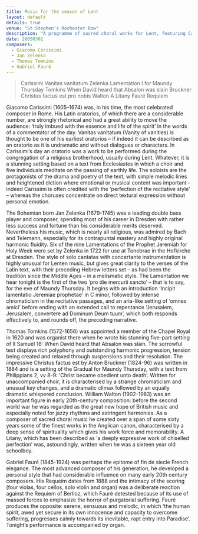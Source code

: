 ```yaml
---
title: Music for the season of Lent
layout: default
details: true
venue: "St Stephen’s Rochester Row"
description: "A programme of sacred choral works for Lent, featuring Carissimi, Zelenka, Tomkins, Bruckner, Walton, and Fauré at St Stephen’s Rochester Row."
date: 20050302
composers:
  - Giacomo Carissimi
  - Jan Zelenka
  - Thomas Tomkins
  - Gabriel Fauré
---
```

<blockquote class="blockquote">
<p>Carissimi Vanitas vanitatum
Zelenka Lamentation I for Maundy Thursday
Tomkins When David heard that Absalon was slain
Bruckner Christus factus est pro nobis
Walton A Litany
Fauré Requiem</p>
</blockquote>

Giacomo Carissimi (1605–1674) was, in his time, the most celebrated composer in Rome.  His Latin oratorios, of which there are a considerable number, are strongly rhetorical and had a great ability to move the audience: ‘truly imbued with the essence and life of the spirit’ in the words of a commentator of the day.  Vanitas vanitatum (Vanity of vanities) is thought to be one of his earliest oratorios – if indeed it can be described as an oratorio as it is undramatic and without dialogues or characters.  In Carissimi’s day an oratorio was a work to be performed during the congregation of a religious brotherhood, usually during Lent.  Whatever, it is a stunning setting based on a text from Ecclesiastes in which a choir and five individuals meditate on the passing of earthly life.  The soloists are the protagonists of the drama and poetry of the text, with simple melodic lines and heightened diction where emotional or musical content was important – indeed Carissimi is often credited with the ‘perfection of the recitative style’ – whereas the choruses concentrate on direct textural expression without personal emotion.

The Bohemian born Jan Zelenka (1679-1745) was a leading double bass player and composer, spending most of his career in Dresden with rather less success and fortune than his considerable merits deserved.  Nevertheless his music, which is nearly all religious, was admired by Bach and Telemann, especially for its contrapuntal mastery and highly original harmonic fluidity.  Six of the nine Lamentations of the Prophet Jeremiah for Holy Week were set by Zelenka in 1722 for use at Tenebrae in the Hofkirche at Dresden.  The style of solo cantatas with concertante instrumentation is highly unusual for Lenten music, but gives great clarity to the verses of the Latin text, with their preceding Hebrew letters set – as had been the tradition since the Middle Ages – in a melismatic style.  The Lamentation we hear tonight is the first of the two ‘pro die mercurii sancto’ – that is to say, for the eve of Maundy Thursday.  It begins with an introduction ‘Incipit lamentatio Jeremiae prophetae’ in C minor, followed by intense chromaticism in the recitative passages, and an aria-like setting of ‘omnes amici’ before ending with an extended call to repentance ‘Jerusalem, Jerusalem, convertere ad Dominum Deum tuum’, which both responds effectively to, and rounds off, the preceding narrative.

Thomas Tomkins (1572-1656) was appointed a member of the Chapel Royal in 1620 and was organist there when he wrote his stunning five-part setting of II Samuel 18: When David heard that Absalon was slain.  The sorrowful text displays rich polyphony and outstanding harmonic progression, tension being created and relaxed through suspensions and their resolution.  The impressive Christus factus est by Anton Bruckner (1824-96) was written in 1884 and is a setting of the Gradual for Maundy Thursday, with a text from Philippians 2, vv 8-9: ‘Christ became obedient unto death’.  Written for unaccompanied choir, it is characterised by a strange chromaticism and unusual key changes, and a dramatic climax followed by an equally dramatic whispered conclusion.  William Walton (1902-1983) was an important figure in early 20th-century composition: before the second world war he was regarded as the great new hope of British music and especially noted for jazzy rhythms and astringent harmonies.  As a composer of sacred choral music he created over a span of some sixty years some of the finest works in the Anglican canon, characterised by a deep sense of spirituality which gives his work force and memorability.  A Litany, which has been described as ‘a deeply expressive work of chiselled perfection’ was, astoundingly, written when he was a sixteen year old schoolboy.

Gabriel Fauré (1845-1924) was perhaps the epitome of fin de siecle French elegance.  The most advanced composer of his generation, he developed a personal style that had considerable influence on many early 20th century composers.  His Requeim dates from 1888 and the intimacy of the scoring (four violas, four cellos, solo violin and organ) was a deliberate reaction against the Requiem of Berlioz, which Fauré detested because of its use of massed forces to emphasize the horror of purgatorial suffering.  Fauré produces the opposite: serene, sensuous and melodic, in which ‘the human spirit, awed yet secure in its own innocence and capacity to overcome suffering, progresses calmly towards its inevitable, rapt entry into Paradise’.  Tonight’s performance is accompanied by organ.